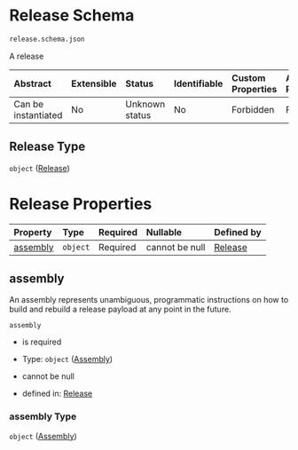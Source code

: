 # Release Schema

```txt
release.schema.json
```

A release

| Abstract            | Extensible | Status         | Identifiable | Custom Properties | Additional Properties | Access Restrictions | Defined In                                                               |
| :------------------ | :--------- | :------------- | :----------- | :---------------- | :-------------------- | :------------------ | :----------------------------------------------------------------------- |
| Can be instantiated | No         | Unknown status | No           | Forbidden         | Forbidden             | none                | [release.schema.json](../out/release.schema.json "open original schema") |

## Release Type

`object` ([Release](release.md))

# Release Properties

| Property              | Type     | Required | Nullable       | Defined by                                                                            |
| :-------------------- | :------- | :------- | :------------- | :------------------------------------------------------------------------------------ |
| [assembly](#assembly) | `object` | Required | cannot be null | [Release](release-properties-assembly.md "assembly.schema.json#/properties/assembly") |

## assembly

An assembly represents unambiguous, programmatic instructions on how to build and rebuild a release payload at any point in the future.

`assembly`

*   is required

*   Type: `object` ([Assembly](release-properties-assembly.md))

*   cannot be null

*   defined in: [Release](release-properties-assembly.md "assembly.schema.json#/properties/assembly")

### assembly Type

`object` ([Assembly](release-properties-assembly.md))
